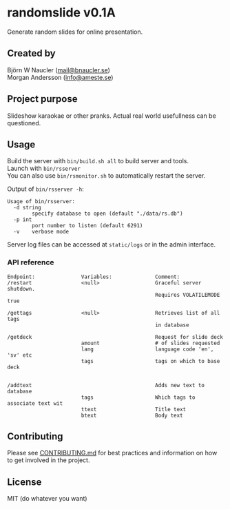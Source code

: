 # randomslide v0.1A
Generate random slides for online presentation.

## Created by
Björn W Naucler (mail@bnaucler.se)  
Morgan Andersson (info@ameste.se)

## Project purpose
Slideshow karaokae or other pranks. Actual real world usefullness can be questioned.

## Usage
Build the server with `bin/build.sh all` to build server and tools.  
Launch with `bin/rsserver`  
You can also use `bin/rsmonitor.sh` to automatically restart the server.

Output of `bin/rsserver -h`:  
```
Usage of bin/rsserver:
  -d string
    	specify database to open (default "./data/rs.db")
  -p int
    	port number to listen (default 6291)
  -v	verbose mode
```

Server log files can be accessed at `static/logs` or in the admin interface.

### API reference

```
Endpoint:               Variables:              Comment:
/restart                <null>                  Graceful server shutdown.
                                                Requires VOLATILEMODE true

/gettags                <null>                  Retrieves list of all tags
                                                in database

/getdeck                                        Request for slide deck
                        amount                  # of slides requested
                        lang                    language code 'en', 'sv' etc
                        tags                    tags on which to base deck


/addtext                                        Adds new text to database
                        tags                    Which tags to associate text wit
                        ttext                   Title text
                        btext                   Body text

```

## Contributing
Please see [CONTRIBUTING.md](CONTRIBUTING.md) for best practices and information on how to get involved in the project.

## License
MIT (do whatever you want)
